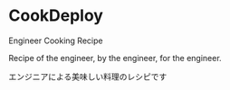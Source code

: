 # CookDeploy
Engineer Cooking Recipe 

Recipe of the engineer, by the engineer, for the engineer.

エンジニアによる美味しい料理のレシピです

